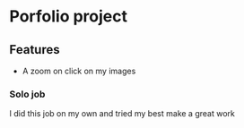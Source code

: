 # Porfolio project


## Features

* A zoom on click on my images

### Solo job
I did this job on my own and tried my best make a great work
